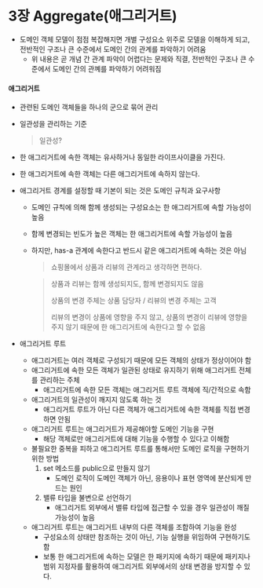 # 3장 Aggregate\(애그리거트\)

* 도메인 객체 모델이 점점 복잡해지면 개별 구성요소 위주로 모델을 이해하게 되고, 전반적인 구조나 큰 수준에서 도메인 간의 관계를 파악하기 어려움
  * 위 내용은 곧 개념 간 관계 파악이 어렵다는 문제와 직결, 전반적인 구조나 큰 수준에서 도메인 간의 관꼐를 파악하기 어려워짐

#### 애그리거트

* 관련된 도메인 객체들을 하나의 군으로 묶어 관리
* 일관성을 관리하는 기준

  > 일관성?

* 한 애그리거트에 속한 객체는 유사하거나 동일한 라이프사이클을 가진다.
* 한 애그리거트에 속한 객체는 다른 애그리거트에 속하지 않는다.
* 애그리거트 경계를 설정할 때 기본이 되는 것은 도메인 규칙과 요구사항
  * 도메인 규칙에 의해 함께 생성되는 구성요소는 한 애그리거트에 속할 가능성이 높음
  * 함께 변경되는 빈도가 높은 객체는 한 애그리거트에 속할 가능성이 높음
  * 하지만,  has-a 관계에 속한다고 반드시 같은 애그리거트에 속하는 것은 아님

    > 쇼핑몰에서 상품과 리뷰의 관계라고 생각하면 편하다.

    > 상품과 리뷰는 함께 생성되지도, 함께 변경되지도 않음
    >
    > 상품의 변경 주체는 상품 담당자 / 리뷰의 변경 주체는 고객
    >
    > 리뷰의 변경이 상품에 영향을 주지 않고, 상품의 변경이 리뷰에 영향을 주지 않기 때문에 한 애그리거트에 속한다고 할 수 없음
* 애그리거트 루트
  * 애그리거트는 여러 객체로 구성되기 때문에 모든 객체의 상태가 정상이어야 함
  * 애그리거트에 속한 모든 객체가 일관된 상태로 유지하기 위해 애그리거트 전체를 관리하는 주체
    * 애그리거트에 속한 모든 객체는 애그리거트 루트 객체에 직/간적으로 속함
  * 애그리거트의 일관성이 깨지지 않도록 하는 것
    * 애그리거트 루트가 아닌 다른 객체가 애그리거트에 속한 객체를 직접 변경하면 안됨
  * 애그리거트 루트는 애그리거트가 제공해야할 도메인 기능을 구현
    * 해당 객체로만 애그리거트에 대해 기능을 수행할 수 있다고 이해함
  * 불필요한 중복을 피하고 애그리거트 루트를 통해서만 도메인 로직을  구현하기 위한 방법
    1. set 메소드를 public으로 만들지 않기
       * 도메인 로직이 도메인 객체가 아닌, 응용이나 표현 영역에 분산되게 만드는 원인
    2. 밸류 타입을 불변으로 선언하기
       * 애그리거트 외부에서 밸류 타입에 접근할 수 있을 경우 일관성이 깨질 가능성이 높음
  * 애그리거트 루트는 애그리거트 내부의 다른 객체를 조합하여 기능을 완성
    * 구성요소의 상태만 참조하는 것이 아닌, 기능 실행을 위임하여 구현하기도  함
    * 보통 한 애그리거트에 속하는 모델은 한 패키지에 속하기 때문에 패키지나 범위 지정자를 활용하여 애그리거트 외부에서의 상태 변경을 방지할 수 있다.

